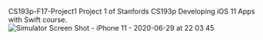 CS193p-F17-Project1
Project 1 of Stanfords CS193p Developing iOS 11 Apps with Swift course.
![Simulator Screen Shot - iPhone 11 - 2020-06-29 at 22 03 45](https://user-images.githubusercontent.com/59661625/86075129-4c1a4d00-ba55-11ea-9544-50e9f470694c.png)

